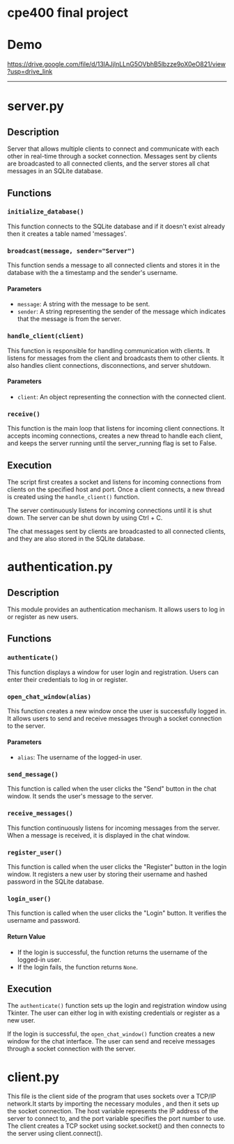# cpe400 final project
# Demo
https://drive.google.com/file/d/13lAJjlnLLnG5OVbhB5lbzze9oX0eO821/view?usp=drive_link

______________________________________________________________________________________________________________________________________________________________________________________________________________________________________________


# server.py

## Description

Server that allows multiple clients to connect and communicate with each other in real-time through a socket connection. Messages sent by clients are broadcasted to all connected clients, and the server stores all chat messages in an SQLite database.


## Functions

### `initialize_database()`

This function connects to the SQLite database and if it doesn't exist already then it creates a table named 'messages'.


### `broadcast(message, sender="Server")`

This function sends a message to all connected clients and stores it in the database with the a timestamp and the sender's username.

#### Parameters

- `message`: A string with the message to be sent.
- `sender`: A string representing the sender of the message which indicates that the message is from the server.


### `handle_client(client)`

This function is responsible for handling communication with clients. It listens for messages from the client and broadcasts them to other clients. It also handles client connections, disconnections, and server shutdown.

#### Parameters

- `client`: An object representing the connection with the connected client.


### `receive()`

This function is the main loop that listens for incoming client connections. It accepts incoming connections, creates a new thread to handle each client, and keeps the server running until the server_running flag is set to False.


## Execution

The script first creates a socket and listens for incoming connections from clients on the specified host and port. Once a client connects, a new thread is created using the `handle_client()` function.

The server continuously listens for incoming connections until it is shut down. The server can be shut down by using Ctrl + C.

The chat messages sent by clients are broadcasted to all connected clients, and they are also stored in the SQLite database.



# authentication.py

## Description

This module provides an authentication mechanism. It allows users to log in or register as new users.


## Functions

### `authenticate()`

This function displays a window for user login and registration. Users can enter their credentials to log in or register.


### `open_chat_window(alias)`

This function creates a new window once the user is successfully logged in. It allows users to send and receive messages through a socket connection to the server.

#### Parameters

- `alias`: The username of the logged-in user.

### `send_message()`

This function is called when the user clicks the "Send" button in the chat window. It sends the user's message to the server.


### `receive_messages()`

This function continuously listens for incoming messages from the server. When a message is received, it is displayed in the chat window.


### `register_user()`

This function is called when the user clicks the "Register" button in the login window. It registers a new user by storing their username and hashed password in the SQLite database.


### `login_user()`

This function is called when the user clicks the "Login" button. It verifies the username and password.

#### Return Value

- If the login is successful, the function returns the username of the logged-in user.
- If the login fails, the function returns `None`.

## Execution

The `authenticate()` function sets up the login and registration window using Tkinter. The user can either log in with existing credentials or register as a new user.

If the login is successful, the `open_chat_window()` function creates a new window for the chat interface. The user can send and receive messages through a socket connection with the server.

# client.py
This file is the client side of the program that uses sockets over a TCP/IP network.It starts by importing the necessary modules , and then it sets up the socket connection. The host variable represents the IP address of the server to connect to, and the port variable specifies the port number to use. The client creates a TCP socket using socket.socket() and then connects to the server using client.connect().
